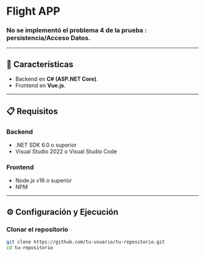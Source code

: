 # Flight APP
### No se implementó el problema 4 de la prueba : persistencia/Acceso Datos.
---

## 🚀 Características
- Backend en **C# (ASP.NET Core)**.
- Frontend en **Vue.js**.
---

## 📋 Requisitos

### **Backend**
- .NET SDK 6.0 o superior
- Visual Studio 2022 o Visual Studio Code

### **Frontend**
- Node.js v16 o superior
- NPM
---

## ⚙️ Configuración y Ejecución

### **Clonar el repositorio**
```bash
git clone https://github.com/tu-usuario/tu-repositorio.git
cd tu-repositorio

